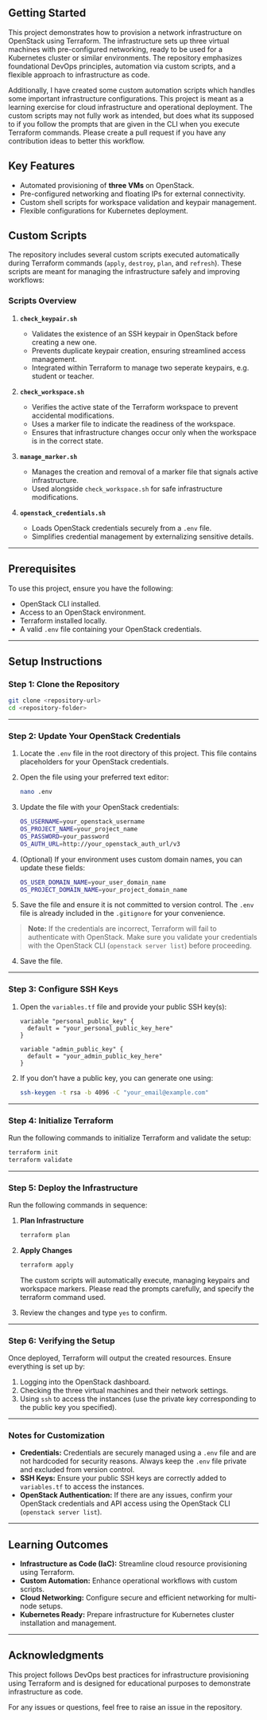 ## **Getting Started**

This project demonstrates how to provision a network infrastructure on OpenStack using Terraform. The infrastructure sets up three virtual machines with pre-configured networking, ready to be used for a Kubernetes cluster or similar environments. The repository emphasizes foundational DevOps principles, automation via custom scripts, and a flexible approach to infrastructure as code.

Additionally, I have created some custom automation scripts which handles some important infrastructure configurations. This project is meant as a learning exercise for cloud infrastructure and operational deployment. The custom scripts may not fully work as intended, but does what its supposed to if you follow the prompts that are given in the CLI when you execute Terraform commands. Please create a pull request if you have any contribution ideas to better this workflow. 

## **Key Features**
- Automated provisioning of **three VMs** on OpenStack.
- Pre-configured networking and floating IPs for external connectivity.
- Custom shell scripts for workspace validation and keypair management.
- Flexible configurations for Kubernetes deployment.

## **Custom Scripts**

The repository includes several custom scripts executed automatically during Terraform commands (`apply`, `destroy`, `plan`, and `refresh`). These scripts are meant for managing the infrastructure safely and improving workflows:

### **Scripts Overview**
1. **`check_keypair.sh`**
   - Validates the existence of an SSH keypair in OpenStack before creating a new one.
   - Prevents duplicate keypair creation, ensuring streamlined access management.
   - Integrated within Terraform to manage two seperate keypairs, e.g. student or teacher. 

2. **`check_workspace.sh`**
   - Verifies the active state of the Terraform workspace to prevent accidental modifications.
   - Uses a marker file to indicate the readiness of the workspace.
   - Ensures that infrastructure changes occur only when the workspace is in the correct state.

3. **`manage_marker.sh`**
   - Manages the creation and removal of a marker file that signals active infrastructure.
   - Used alongside `check_workspace.sh` for safe infrastructure modifications.

4. **`openstack_credentials.sh`**
   - Loads OpenStack credentials securely from a `.env` file.
   - Simplifies credential management by externalizing sensitive details.

---

## **Prerequisites**

To use this project, ensure you have the following:

- OpenStack CLI installed.
- Access to an OpenStack environment.
- Terraform installed locally.
- A valid `.env` file containing your OpenStack credentials.

---

## **Setup Instructions**

### Step 1: Clone the Repository

```bash
git clone <repository-url>
cd <repository-folder>
```

---

### Step 2: Update Your OpenStack Credentials

1. Locate the `.env` file in the root directory of this project. This file contains placeholders for your OpenStack credentials.

2. Open the file using your preferred text editor:
    ```bash
    nano .env
    ```

3. Update the file with your OpenStack credentials:
   ```bash
   OS_USERNAME=your_openstack_username
   OS_PROJECT_NAME=your_project_name
   OS_PASSWORD=your_password
   OS_AUTH_URL=http://your_openstack_auth_url/v3
   ```

4. (Optional) If your environment uses custom domain names, you can update these fields:
   ```bash
   OS_USER_DOMAIN_NAME=your_user_domain_name
   OS_PROJECT_DOMAIN_NAME=your_project_domain_name
   ```

5. Save the file and ensure it is not committed to version control. The `.env` file is already included in the `.gitignore` for your convenience.

> **Note:** If the credentials are incorrect, Terraform will fail to authenticate with OpenStack. Make sure you validate your credentials with the OpenStack CLI (`openstack server list`) before proceeding.

4. Save the file.

---

### Step 3: Configure SSH Keys

1. Open the `variables.tf` file and provide your public SSH key(s):
   ```hcl
   variable "personal_public_key" {
     default = "your_personal_public_key_here"
   }

   variable "admin_public_key" {
     default = "your_admin_public_key_here"
   }
   ```

2. If you don’t have a public key, you can generate one using:
   ```bash
   ssh-keygen -t rsa -b 4096 -C "your_email@example.com"
   ```

---

### Step 4: Initialize Terraform

Run the following commands to initialize Terraform and validate the setup:
```bash
terraform init
terraform validate
```

---

### **Step 5: Deploy the Infrastructure**
Run the following commands in sequence:
1. **Plan Infrastructure**
   ```bash
   terraform plan
   ```
2. **Apply Changes**
   ```bash
   terraform apply
   ```
   The custom scripts will automatically execute, managing keypairs and workspace markers. Please read the prompts carefully, and specify the terraform command used.
   
4. Review the changes and type `yes` to confirm.

---

### Step 6: Verifying the Setup

Once deployed, Terraform will output the created resources. Ensure everything is set up by:

1. Logging into the OpenStack dashboard.
2. Checking the three virtual machines and their network settings.
3. Using `ssh` to access the instances (use the private key corresponding to the public key you specified).

---

### Notes for Customization

- **Credentials:** Credentials are securely managed using a `.env` file and are not hardcoded for security reasons. Always keep the `.env` file private and excluded from version control.
- **SSH Keys:** Ensure your public SSH keys are correctly added to `variables.tf` to access the instances.
- **OpenStack Authentication:** If there are any issues, confirm your OpenStack credentials and API access using the OpenStack CLI (`openstack server list`).

---

## **Learning Outcomes**
- **Infrastructure as Code (IaC):** Streamline cloud resource provisioning using Terraform.
- **Custom Automation:** Enhance operational workflows with custom scripts.
- **Cloud Networking:** Configure secure and efficient networking for multi-node setups.
- **Kubernetes Ready:** Prepare infrastructure for Kubernetes cluster installation and management.

---

## **Acknowledgments**

This project follows DevOps best practices for infrastructure provisioning using Terraform and is designed for educational purposes to demonstrate infrastructure as code. 

For any issues or questions, feel free to raise an issue in the repository.

